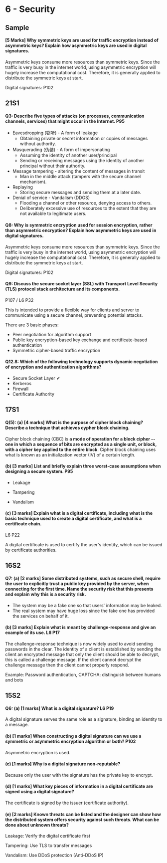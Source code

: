 # 6 - Security



## Sample

#### [5 Marks] Why symmetric keys are used for traffic encryption instead of asymmetric keys? Explain how asymmetric keys are used in digital signatures.

Asymmetric keys consume more resources than symmetric keys. Since the traffic is very busy in the internet world, using asymmetric encryption will hugely increase the computational cost. Therefore, it is generally applied to distribute the symmetric keys at start.

Digital signatures: P102



## 21S1

#### Q3: Describe five types of attacks (on processes, communication channels, services) that might occur in the Internet.	P95

* Eavesdropping (窃听) - A form of leakage
  * Obtaining private or secret information or copies of messages without authority.
* Masquerading (伪装) - A form of impersonating
  * Assuming the identity of another user/principal
  * Sending or receiving messages using the identity of another principal without their authority.
* Message tampering - altering the content of messages in transit
  * Man in the middle attack (tampers with the secure channel mechanism).
* Replaying
  * Storing secure messages and sending them at a later date.
* Denial of service - Vandalism (DDOS)
  * Flooding a channel or other resource, denying access to others.
  * Deliberately excessive use of resources to the extent that they are not available to legitimate users.



#### Q8: Why is symmetric encryption used for session encryption, rather than asymmetric encryption? Explain how asymmetric keys are used in digital signatures.

Asymmetric keys consume more resources than symmetric keys. Since the traffic is very busy in the internet world, using asymmetric encryption will hugely increase the computational cost. Therefore, it is generally applied to distribute the symmetric keys at start.

Digital signatures: P102



#### Q9: Discuss the secure socket layer (SSL) with Transport Level Security (TLS) protocol stack architecture and its components.

P107 / L6  P32

This is intended to provide a flexible way for clients and server to communicate using a secure channel, preventing potential attacks. 

There are 3 basic phases:

* Peer negotiation for algorithm support
* Public key encryption-based key exchange and certificate-based authentication
* Symmetric cipher-based traffic encryption



#### Q12.8: Which of the following technology supports dynamic negotiation of encryption and authentication algorithms?

* Secure Socket Layer ✔
* Kerberos
* Firewall
* Certificate Authority



## 17S1

#### Q(5): (a) [4 marks] What is the purpose of cipher block chaining? Describe a technique that achieves cypher block chaining.

Cipher block chaining (CBC) is **a mode of operation for a block cipher -- one in which a sequence of bits are encrypted as a single unit, or block, with a cipher key applied to the entire block**. Cipher block chaining uses what is known as an initialization vector (IV) of a certain length. 

#### (b) [3 marks] List and briefly explain three worst-case assumptions when designing a secure system.	P95

* Leakage

* Tampering

* Vandalism

#### (c) [3 marks] Explain what is a digital certificate, including what is the basic technique used to create a digital certificate, and what is a certificate chain.

L6 P22

A digital certificate is used to certify the user's identity, which can be issued by certificate authorities. 



## 16S2

#### Q7: (a) [2 marks] Some distributed systems, such as secure shell, require the user to explicitly trust a public key provided by the server, when connecting for the first time. Name the security risk that this presents and explain why this is a security risk.

* The system may be a fake one so that users' information may be leaked.
* The real system may have huge loss since the fake one has provided the services on behalf of it.

#### (b) [3 marks] Explain what is meant by challenge-response and give an example of its use.	L6 P17

The challenge-response technique is now widely used to avoid sending passwords in the clear. The identity of a client is established by sending the client an encrypted message that only the client should be able to decrypt, this is called a challenge message. If the client cannot decrypt the challenge message then the client cannot properly respond.

Example: Password authentication, CAPTCHA: distinguish between humans and bots



## 15S2

#### Q6: (a) [1 marks] What is a digital signature?	L6 P19

A digital signature serves the same role as a signature, binding an identity to a message.

#### (b) [1 marks] When constructing a digital signature can we use a symmetric or asymmetric encryption algorithm or both?	P102

Asymmetric encryption is used.

#### (c) [1 marks] Why is a digital signature non-reputable?

Because only the user with the signature has the private key to encrypt.

#### (d) [1 marks] What key pieces of information in a digital certificate are signed using a digital signature?

The certificate is signed by the issuer (certificate authority).

#### (e) [2 marks] Known threats can be listed and the designer can show how the distributed system offers security against such threats. What can be done about unknown threats?

Leakage: Verify the digital certificate first

Tampering: Use TLS to transfer messages

Vandalism: Use DDoS protection (Anti-DDoS IP)
